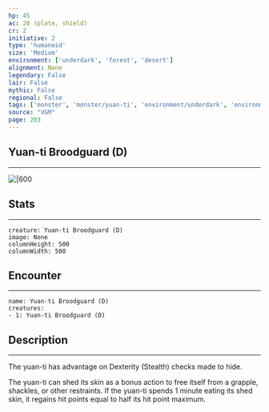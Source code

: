 ```yaml
---
hp: 45
ac: 20 (plate, shield)
cr: 2
initiative: 2
type: 'humanoid'    
size: 'Medium'
environment: ['underdark', 'forest', 'desert']
alignment: None
legendary: False
lair: False
mythic: False
regional: False
tags: ['monster', 'monster/yuan-ti', 'environment/underdark', 'environment/forest', 'environment/desert']
source: "VGM"
page: 203
---
```


## Yuan-ti Broodguard (D)
---

![|600](D:/Program%20Files/5e.tools/img/bestiary/VGM/Yuan-ti%20Broodguard.jpg)

## Stats
---

```statblock
creature: Yuan-ti Broodguard (D)
image: None
columnHeight: 500
columnWidth: 500
```

## Encounter
---

```encounter-table
name: Yuan-ti Broodguard (D)
creatures:
- 1: Yuan-ti Broodguard (D)
```

## Description
---


The yuan-ti has advantage on Dexterity (Stealth) checks made to hide.

The yuan-ti can shed its skin as a bonus action to free itself from a grapple, shackles, or other restraints. If the yuan-ti spends 1 minute eating its shed skin, it regains hit points equal to half its hit point maximum.





